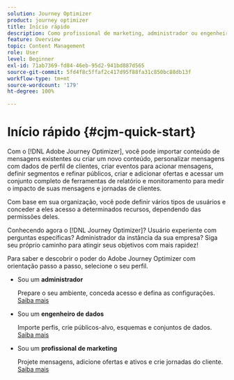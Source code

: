 ```yaml
---
solution: Journey Optimizer
product: journey optimizer
title: Início rápido
description: Como profissional de marketing, administrador ou engenheiro de dados, aprenda e descubra o potencial do Adobe Journey Optimizer por meio de uma orientação passo a passo.
feature: Overview
topic: Content Management
role: User
level: Beginner
exl-id: 71ab7369-fd84-46eb-95d2-941bd887d565
source-git-commit: 5fd4f8c5ffaf2c417d95f88fa31c850bc88db13f
workflow-type: tm+mt
source-wordcount: '179'
ht-degree: 100%

---
```


# Início rápido {#cjm-quick-start}

Com o [!DNL Adobe Journey Optimizer], você pode importar conteúdo de mensagens existentes ou criar um novo conteúdo, personalizar mensagens com dados de perfil de clientes, criar eventos para acionar mensagens, definir segmentos e refinar públicos, criar e adicionar ofertas e acessar um conjunto completo de ferramentas de relatório e monitoramento para medir o impacto de suas mensagens e jornadas de clientes.

Com base em sua organização, você pode definir vários tipos de usuários e conceder a eles acesso a determinados recursos, dependendo das permissões deles.

Conhecendo agora o [!DNL Journey Optimizer]? Usuário experiente com perguntas específicas? Administrador da instância da sua empresa? Siga seu próprio caminho para atingir seus objetivos com mais rapidez!

Para saber e descobrir o poder do Adobe Journey Optimizer com orientação passo a passo, selecione o seu perfil.

* Sou um **administrador**

   Prepare o seu ambiente, conceda acesso e defina as configurações. [Saiba mais](path/administrator.md)

* Sou um **engenheiro de dados**

   Importe perfis, crie públicos-alvo, esquemas e conjuntos de dados. [Saiba mais](path/data-engineer.md)

* Sou um **profissional de marketing**

   Projete mensagens, adicione ofertas e ativos e crie jornadas do cliente. [Saiba mais](path/marketer.md)

